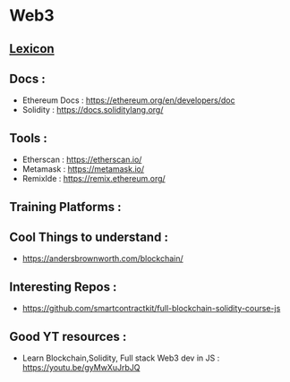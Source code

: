 # Web3

## [Lexicon](/lexicon.md) 

## Docs : 

- Ethereum Docs : https://ethereum.org/en/developers/doc
- Solidity : https://docs.soliditylang.org/

## Tools :

- Etherscan : https://etherscan.io/
- Metamask : https://metamask.io/
- RemixIde : https://remix.ethereum.org/

## Training Platforms : 

## Cool Things to understand : 

- https://andersbrownworth.com/blockchain/

## Interesting Repos :

- https://github.com/smartcontractkit/full-blockchain-solidity-course-js

## Good YT resources : 

- Learn Blockchain,Solidity, Full stack Web3 dev in JS : https://youtu.be/gyMwXuJrbJQ


